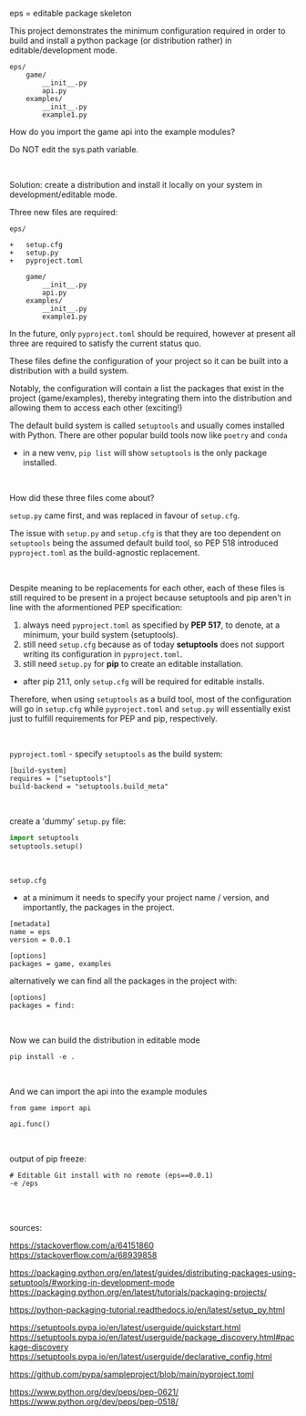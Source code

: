 eps = editable package skeleton

This project demonstrates the minimum configuration required in order to build and install a python package (or distribution rather) in editable/development mode.


```
eps/
    game/
        __init__.py
        api.py
    examples/
        __init__.py
        example1.py
```

How do you import the game api into the example modules?

Do NOT edit the sys.path variable.

<br>

Solution:  create a distribution and install it locally on your system in development/editable mode.

Three new files are required:

    eps/
    
    +   setup.cfg
    +   setup.py
    +   pyproject.toml
    
        game/
            __init__.py
            api.py
        examples/
            __init__.py
            example1.py


In the future, only `pyproject.toml` should be required, however at present all three are required to satisfy the current status quo.

These files define the configuration of your project so it can be built into a distribution with a build system.

Notably, the configuration will contain a list the packages that exist in the project (game/examples), thereby integrating them into the distribution and allowing them to access each other (exciting!)

The default build system is called `setuptools` and usually comes installed with Python. There are other popular build tools now like `poetry` and `conda`

- in a new venv, `pip list` will show `setuptools` is the only package installed.

<br>

How did these three files come about?

`setup.py` came first, and was replaced in favour of `setup.cfg`.

The issue with `setup.py` and `setup.cfg` is that they are too dependent on `setuptools` being the assumed default build tool, so PEP 518 introduced `pyproject.toml` as the build-agnostic replacement.

<br>

Despite meaning to be replacements for each other, each of these files is still required to be present in a project because setuptools and pip aren't in line with the aformentioned PEP specification:

1.  always need `pyproject.toml` as specified by **PEP 517**, to denote, at a minimum, your build system (setuptools).
2.  still need `setup.cfg` because as of today **setuptools** does not support writing its configuration in `pyproject.toml`.
3.  still need `setup.py` for **pip** to create an editable installation.
   - after pip 21.1, only `setup.cfg` will be required for editable installs.


Therefore, when using `setuptools` as a build tool, most of the configuration will go in `setup.cfg` while `pyproject.toml` and `setup.py` will essentially exist just to fulfill requirements for PEP and pip, respectively.

<br>

`pyproject.toml` - specify `setuptools` as the build system:

```
[build-system]
requires = ["setuptools"]
build-backend = "setuptools.build_meta"
```

<br>

create a 'dummy' `setup.py` file:

```Python
import setuptools
setuptools.setup()
```

<br>

`setup.cfg`

- at a minimum it needs to specify your project name / version, and importantly, the packages in the project.

```
[metadata]
name = eps
version = 0.0.1

[options]
packages = game, examples
```

alternatively we can find all the packages in the project with:

```
[options]
packages = find:
```

<br>


Now we can build the distribution in editable mode 

```
pip install -e .
```

<br>

And we can import the api into the example modules 

```
from game import api

api.func()
```

<br>

output of pip freeze:

```
# Editable Git install with no remote (eps==0.0.1)
-e /eps
```


<br>
<br>




sources:

https://stackoverflow.com/a/64151860
https://stackoverflow.com/a/68939858



https://packaging.python.org/en/latest/guides/distributing-packages-using-setuptools/#working-in-development-mode
https://packaging.python.org/en/latest/tutorials/packaging-projects/



https://python-packaging-tutorial.readthedocs.io/en/latest/setup_py.html



https://setuptools.pypa.io/en/latest/userguide/quickstart.html
https://setuptools.pypa.io/en/latest/userguide/package_discovery.html#package-discovery
https://setuptools.pypa.io/en/latest/userguide/declarative_config.html



https://github.com/pypa/sampleproject/blob/main/pyproject.toml



https://www.python.org/dev/peps/pep-0621/
https://www.python.org/dev/peps/pep-0518/
